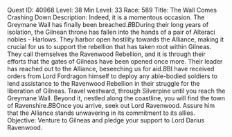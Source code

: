 Quest ID: 40968
Level: 38
Min Level: 33
Race: 589
Title: The Wall Comes Crashing Down
Description: Indeed, it is a momentous occasion. The Greymane Wall has finally been breached.$B$BDuring their long years of isolation, the Gilnean throne has fallen into the hands of a pair of Alteraci nobles - Harlows. They harbor open hostility towards the Alliance, making it crucial for us to support the rebellion that has taken root within Gilneas. They call themselves the Ravenwood Rebellion, and it is through their efforts that the gates of Gilneas have been opened once more. Their leader has reached out to the Alliance, beseeching us for aid.$B$BI have received orders from Lord Fordragon himself to deploy any able-bodied soldiers to lend assistance to the Ravenwood Rebellion in their struggle for the liberation of Gilneas. Travel westward, through Silverpine until you reach the Greymane Wall. Beyond it, nestled along the coastline, you will find the town of Ravenshire.$B$BOnce you arrive, seek out Lord Ravenwood. Assure him that the Alliance stands unwavering in its commitment to its allies.
Objective: Venture to Gilneas and pledge your support to Lord Darius Ravenwood.
